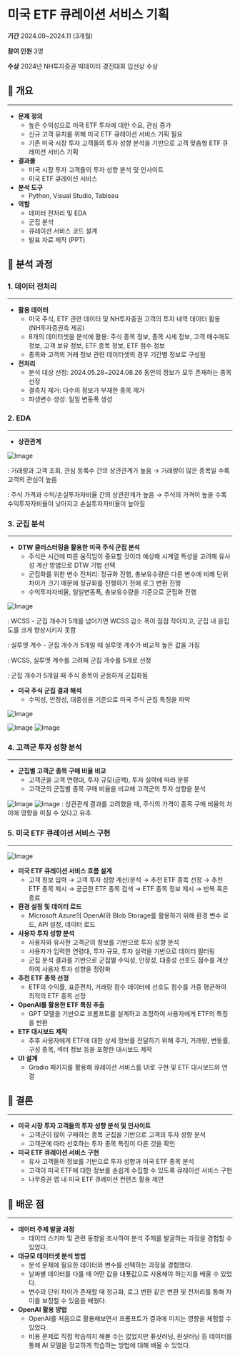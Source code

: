 # 미국 ETF 큐레이션 서비스 기획

**기간** 2024.09~2024.11 (3개월)

**참여 인원** 3명

**수상** 2024년 NH투자증권 빅데이터 경진대회 입선상 수상

## 📌 개요

---

- **문제 정의**
    - 높은 수익성으로 미국 ETF 투자에 대한 수요, 관심 증가
    - 신규 고객 유치를 위해 미국 ETF 큐레이션 서비스 기획 필요
    - 기존 미국 시장 투자 고객들의 투자 성향 분석을 기반으로 고객 맞춤형 ETF 큐레이션 서비스 기획
- **결과물**
    - 미국 시장 투자 고객들의 투자 성향 분석 및 인사이트
    - 미국 ETF 큐레이션 서비스
- **분석 도구**
    - Python, Visual Studio, Tableau
- **역할**
    - 데이터 전처리 및 EDA
    - 군집 분석
    - 큐레이션 서비스 코드 설계
    - 발표 자료 제작 (PPT)

## 📌 분석 과정

### 1. 데이터 전처리

---

- **활용 데이터**
    - 미국 주식, ETF 관련 데이터 및 NH투자증권 고객의 투자 내역 데이터 활용 (NH투자증권측 제공)
    - 8개의 데이터셋을 분석에 활용: 주식 종목 정보, 종목 시세 정보, 고객 매수매도 정보, 고객 보유 정보, ETF 종목 정보, ETF 점수 정보
    - 종목와 고객의 거래 정보 관련 데이터셋의 경우 기간별 정보로 구성됨
- **전처리**
    - 분석 대상 선정: 2024.05.28~2024.08.26 동안의 정보가 모두 존재하는 종목 선정
    - 결측치 제거: 다수의 정보가 부재한 종목 제거
    - 파생변수 생성: 일일 변동폭 생성

### 2. EDA

---

- **상관관계**

![Image](https://github.com/user-attachments/assets/7b9a0a57-fd2b-4326-b9e4-8bcd02542baa)

: 거래량과 고객 조회, 관심 등록수 간의 상관관계가 높음 → 거래량이 많은 종목일 수록 고객의 관심이 높음

: 주식 가격과 수익/손실투자자비율 간의 상관관계가 높음 → 주식의 가격이 높을 수록 수익투자자비율이 낮아지고 손실투자자비율이 높아짐

### 3. 군집 분석

---

- **DTW 클러스터링을 활용한 미국 주식 군집 분석**
    - 주식은 시간에 따른 움직임이 중요할 것이라 예상해 시계열 특성을 고려해 유사성 계산 방법으로 DTW 기법 선택
    - 군집화를 위한 변수 전처리: 정규화 진행, 총보유수량은 다른 변수에 비해 단위 차이가 크기 때문에 정규화를 진행하기 전에 로그 변환 진행
    - 수익투자자비율, 일일변동폭, 총보유수량을 기준으로 군집화 진행

![Image](https://github.com/user-attachments/assets/3761e355-8ce0-4b30-8edf-053365dc14dd)

: WCSS - 군집 개수가 5개를 넘어가면 WCSS 감소 폭이 점점 작아지고, 군집 내 응집도를 크게 향상시키지 못함

: 실루엣 계수 - 군집 개수가 5개일 때 실루엣 계수가 비교적 높은 값을 가짐

: WCSS, 실루엣 계수를 고려해 군집 개수를 5개로 선정

: 군집 개수가 5개일 때 주식 종목이 균등하게 군집화됨 

- **미국 주식 군집 결과 해석**
    - 수익성, 안정성, 대중성을 기준으로 미국 주식 군집 특징을 파악
    
![Image](https://github.com/user-attachments/assets/e75e32d3-ab9c-4a0e-8d96-8e24476b122d)
    
![Image](https://github.com/user-attachments/assets/0e2b033f-9ad3-407c-8d5b-bb9ec68d67ab)
![Image](https://github.com/user-attachments/assets/a9d7635d-273c-4dfc-96c8-8fdbf5cc3f8a)


### 4. 고객군 투자 성향 분석

---

- **군집별 고객군 종목 구매 비율 비교**
    - 고객군을 고객 연령대, 투자 규모(금액), 투자 실력에 따라 분류
    - 고객군의 군집별 종목 구매 비율을 비교해 고객군의 투자 성향을 분석

![Image](https://github.com/user-attachments/assets/f7f69003-b94b-4778-b453-9a68edfc6aa0)
![Image](https://github.com/user-attachments/assets/589d675a-6b00-46c1-b19b-ea240383fecf)
: 상관관계 결과를 고려했을 때, 주식의 가격이 종목 구매 비율의 차이에 영향을 미칠 수 있다고 유추 

### 5. 미국 ETF 큐레이션 서비스 구현

---

![Image](https://github.com/user-attachments/assets/9dbf7464-1d96-4a51-a4de-28f4162d5840)
- **미국 ETF 큐레이션 서비스 흐름 설계**
    - 고객 정보 입력 → 고객 투자 성향 계산/분석 → 추천 ETF 종목 선정 → 추천 ETF 종목 제시 → 궁금한 ETF 종목 검색 → ETF 종목 정보 제시 → 반복 혹은 종료
- **환경 설정 및 데이터 로드**
    - Microsoft Azure의 OpenAI와 Blob Storage를 활용하기 위해 환경 변수 로드, API 설정, 데이터 로드
- **사용자 투자 성향 분석**
    - 사용자와 유사한 고객군의 정보를 기반으로 투자 성향 분석
    - 사용자가 입력한 연령대, 투자 규모, 투자 실력을 기반으로 데이터 필터링
    - 군집 분석 결과를 기반으로 군집별 수익성, 안정성, 대중성 선호도 점수를 계산하여 사용자 투자 성향을 정량화
- **추천 ETF 종목 선정**
    - ETF의 수익률, 표준편차, 거래량 점수 데이터에 선호도 점수를 가중 평균하여 최적의 ETF 종목 선정
- **OpenAI를 활용한 ETF 특징 추출**
    - GPT 모델을 기반으로 프롬프트를 설계하고 조정하여 사용자에게 ETF의 특징을 반환
- **ETF 대시보드 제작**
    - 추후 사용자에게 ETF에 대한 상세 정보를 전달하기 위해 주가, 거래량, 변동률, 구성 종목, 섹터 정보 등을 포함한 대시보드 제작
- **UI 설계**
    - Gradio 패키지를 활용해 큐레이션 서비스를 UI로 구현 및 ETF 대시보드와 연결

## 📌 결론

---

- **미국 시장 투자 고객들의 투자 성향 분석 및 인사이트**
    - 고객군이 많이 구매하는 종목 군집을 기반으로 고객의 투자 성향 분석
    - 고객군에 따라 선호하는 투자 종목 특징이 다른 것을 확인
- **미국 ETF 큐레이션 서비스 구현**
    - 유사 고객들의 정보를 기반으로 투자 성향과 미국 ETF 종목 분석
    - 고객이 미국 ETF에 대한 정보를 손쉽게 수집할 수 있도록 큐레이션 서비스 구현
    - 나무증권 앱 내 미국 ETF 큐레이션 컨텐츠 활용 제안

## 📌 배운 점

---

- **데이터 주제 발굴 과정**
    - 데이터 스키마 및 관련 동향을 조사하여 분석 주제를 발굴하는 과정을 경험할 수 있었다.
- **대규모 데이터셋 분석 방법**
    - 분석 문제에 필요한 데이터와 변수를 선택하는 과정을 경험했다.
    - 날짜별 데이터를 다룰 때 어떤 값을 대푯값으로 사용해야 하는지를 배울 수 있었다.
    - 변수의 단위 차이가 존재할 때 정규화, 로그 변환 같은 변환 및 전처리를 통해 차이를 보정할 수 있음을 배웠다.
- **OpenAI 활용 방법**
    - OpenAI를 처음으로 활용해보면서 프롬프트가 결과에 미치는 영향을 체험할 수 있었다.
    - 비용 문제로 직접 학습까지 해볼 수는 없었지만 퓨샷러닝, 원샷러닝 등 데이터를 통해 AI 모델을 정교하게 학습하는 방법에 대해 배울 수 있었다.
